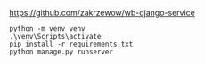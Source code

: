 https://github.com/zakrzewow/wb-django-service

```
python -m venv venv
.\venv\Scripts\activate
pip install -r requirements.txt
python manage.py runserver
```